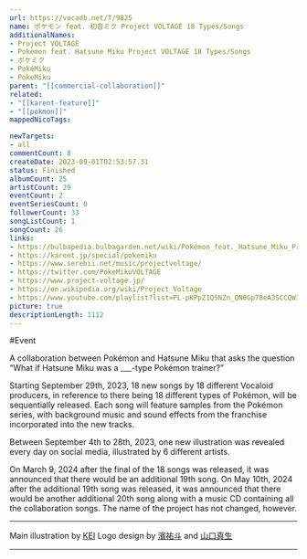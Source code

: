 ```yaml
---
url: https://vocadb.net/T/9825
name: ポケモン feat. 初音ミク Project VOLTAGE 18 Types/Songs
additionalNames: 
- Project VOLTAGE
- Pokemon feat. Hatsune Miku Project VOLTAGE 18 Types/Songs
- ポケミク
- PokéMiku
- PokeMiku
parent: "[[commercial-collaboration]]"
related:
- "[[karent-feature]]"
- "[[pokmon]]"
mappedNicoTags:

newTargets:
- all
commentCount: 8
createDate: 2023-09-01T02:53:57.31
status: Finished
albumCount: 25
artistCount: 29
eventCount: 2
eventSeriesCount: 0
followerCount: 33
songListCount: 1
songCount: 26
links: 
- https://bulbapedia.bulbagarden.net/wiki/Pokémon_feat._Hatsune_Miku_Project_VOLTAGE_18_Types/Songs
- https://karent.jp/special/pokemiku
- https://www.serebii.net/music/projectvoltage/
- https://twitter.com/PokeMikuVOLTAGE
- https://www.project-voltage.jp/
- https://en.wikipedia.org/wiki/Project_Voltage
- https://www.youtube.com/playlist?list=PL-pKPpZ1Q5NZn_QN0Gp78eA3SCCQW3B_c
picture: true
descriptionLength: 1112
---
```


#Event

A collaboration between Pokémon and Hatsune Miku that asks the question “What if Hatsune Miku was a ___-type Pokémon trainer?” 

Starting September 29th, 2023, 18 new songs by 18 different Vocaloid producers, in reference to there being 18 different types of Pokémon, will be sequentially released. Each song will feature samples from the Pokémon series, with background music and sound effects from the franchise incorporated into the new tracks. 

Between September 4th to 28th, 2023, one new illustration was revealed every day on social media, illustrated by 6 different artists.

On March 9, 2024 after the final of the 18 songs was released, it was announced that there would be an additional 19th song. On May 10th, 2024 after the additional 19th song was released, it was announced that there would be another additional 20th song along with a music CD containing all the collaboration songs. The name of the project has not changed, however.

------ 

Main illustration by [KEI](https://vocadb.net/Ar/9213)
Logo design by [濱祐斗](https://twitter.com/hama_design) and [山口真生](https://twitter.com/_YMGC_MAI_)

---

